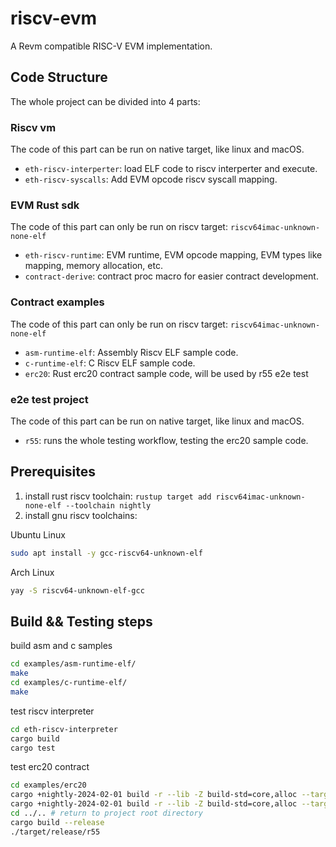 # riscv-evm

A Revm compatible RISC-V EVM implementation.

## Code Structure

The whole project can be divided into 4 parts:

### Riscv vm

The code of this part can be run on native target, like linux and macOS.

* `eth-riscv-interperter`: load ELF code to riscv interperter and execute.
* `eth-riscv-syscalls`: Add EVM opcode riscv syscall mapping.

### EVM Rust sdk

The code of this part can only be run on riscv target: `riscv64imac-unknown-none-elf`

* `eth-riscv-runtime`: EVM runtime, EVM opcode mapping, EVM types like mapping, memory allocation, etc.
* `contract-derive`: contract proc macro for easier contract development.

### Contract examples

The code of this part can only be run on riscv target: `riscv64imac-unknown-none-elf`

* `asm-runtime-elf`: Assembly Riscv ELF sample code.
* `c-runtime-elf`: C Riscv ELF sample code.
* `erc20`: Rust erc20 contract sample code, will be used by r55 e2e test

### e2e test project

The code of this part can be run on native target, like linux and macOS.

* `r55`: runs the whole testing workflow, testing the erc20 sample code.

## Prerequisites


1. install rust riscv toolchain: `rustup target add riscv64imac-unknown-none-elf --toolchain nightly`
2. install gnu riscv toolchains:


Ubuntu Linux

```sh
sudo apt install -y gcc-riscv64-unknown-elf
```

Arch Linux

```sh
yay -S riscv64-unknown-elf-gcc
```

## Build && Testing steps

build asm and c samples

```sh
cd examples/asm-runtime-elf/
make
cd examples/c-runtime-elf/
make
```

test riscv interpreter

```sh
cd eth-riscv-interpreter
cargo build 
cargo test
```

test erc20 contract

```sh
cd examples/erc20
cargo +nightly-2024-02-01 build -r --lib -Z build-std=core,alloc --target riscv64imac-unknown-none-elf --bin runtime
cargo +nightly-2024-02-01 build -r --lib -Z build-std=core,alloc --target riscv64imac-unknown-none-elf --bin deploy
cd ../.. # return to project root directory
cargo build --release
./target/release/r55
```
